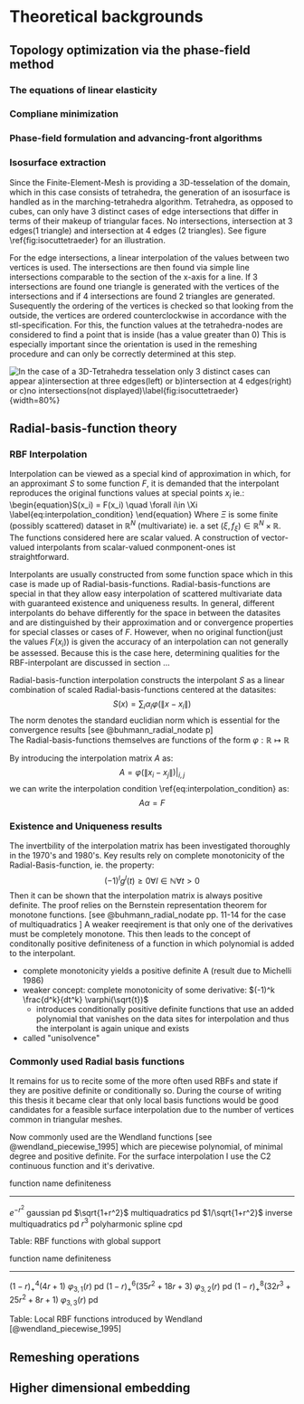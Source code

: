 
# Theoretical backgrounds

## Topology optimization via the phase-field method

### The equations of linear elasticity

### Compliane minimization

### Phase-field formulation and advancing-front algorithms

### Isosurface extraction
Since the Finite-Element-Mesh is providing a 3D-tesselation of the domain, which in this case consists of tetrahedra, the generation of an isosurface is handled as in the marching-tetrahedra algorithm. 
Tetrahedra, as opposed to cubes, can only have 3 distinct cases of edge intersections that differ in terms of their makeup of triangular faces. No intersections, intersection at 3 edges(1 triangle) and intersection at 4 edges (2 triangles). See figure \ref{fig:isocuttetraeder} for an illustration.

For the edge intersections, a linear interpolation of the values between two vertices is used. 
The intersections are then found via simple line intersections comparable to the section of the x-axis for a line.
If 3 intersections are found one triangle is generated with the vertices of the intersections and if 4 intersections are found 2 triangles are generated.
Susequently the ordering of the vertices is checked so that looking from the outside, the vertices are ordered counterclockwise in accordance with the stl-specification. For this, the function values at the tetrahedra-nodes are considered to find a point that is inside (has a value greater than 0)
This is especially important since the orientation is used in the remeshing procedure and can only be correctly determined at this step.

![In the case of a 3D-Tetrahedra tesselation only 3 distinct cases can appear a)intersection
at three edges(left) or b)intersection at 4 edges(right) or c)no intersections(not displayed)\label{fig:isocuttetraeder}](source/figures/tetrahedrons.svg){width=80%}

## Radial-basis-function theory

### RBF Interpolation

Interpolation can be viewed as a special kind of approximation in which, for an approximant $S$ to some function $F$,
it is demanded that the interpolant reproduces the original functions values at special points $x_i$ ie.:
\begin{equation}S(x_i) = F(x_i) \quad \forall i\in \Xi \label{eq:interpolation_condition} \end{equation}
Where $\Xi$ is some finite (possibly scattered) dataset in $\mathbb{R}^N$ (multivariate) ie. a set $(\xi, f_\xi) \in \mathbb{R}^N \times \mathbb{R}$.
The functions considered here are scalar valued. A construction of vector-valued interpolants from scalar-valued conmponent-ones ist straightforward.

Interpolants are usually constructed from some function space which in this case is made up of Radial-basis-functions.
Radial-basis-functions are special in that they allow easy interpolation of scattered multivariate data with guaranteed existence and uniqueness results.
In general, different interpolants do behave differently for the space in between the datasites and are distinguished by 
their approximation and or convergence properties for special classes or cases of $F$.
However, when no original function(just the values $F(x_i)$) is given the accuracy of an interpolation can not generally be assessed.
Because this is the case here, determining qualities for the RBF-interpolant are discussed in section ...

Radial-basis-function interpolation constructs the interpolant $S$ as a linear combination of scaled Radial-basis-functions centered at the
datasites:
$$S(x) = \sum_i \alpha_i\varphi(\lVert x-x_i\rVert)$$
The norm denotes the standard euclidian norm which is essential for the convergence results [see @buhmann_radial_nodate p]  
The Radial-basis-functions themselves are functions of the form $\varphi:\mathbb{R}\mapsto\mathbb{R}$

By introducing the interpolation matrix $A$ as:
$$A= \varphi(\lVert x_i - x_j\rVert)|_{i,j}$$ 
we can write the interpolation condition \ref{eq:interpolation_condition} as:
$$A\alpha = F$$


### Existence and Uniqueness results
The invertbility of the interpolation matrix has been investigated thoroughly in the 1970's and 1980's.
Key results rely on complete monotonicity of the Radial-Basis-function, ie. the property:
$$(-1)^l g^l(t) \ge 0 \forall l \in \mathbb{N} \forall t>0$$
Then it can be shown that the interpolation matrix is always positive definite.
The proof relies on the Bernstein representation theorem for monotone functions. [see @buhmann_radial_nodate pp. 11-14 for the case of multiquadratics ]
A weaker reeqirement is that only one of the derivatives must be completely monotone.
This then leads to the concept of conditonally positive definiteness of a function in which polynomial is added to the interpolant. 

- complete monotonicity yields a positive definite A (result due to Michelli 1986)
- weaker concept: complete monotonicity of some derivative: $(-1)^k \frac{d^k}{dt^k} \varphi(\sqrt{t})$
  - introduces conditionally positive definite functions that use an added polynomial that vanishes on the data sites for interpolation and thus the interpolant is again unique and exists
- called "unisolvence"

### Commonly used Radial basis functions 
It remains for us to recite some of the more often used RBFs and state if they are positive definite or conditionally so.
During the course of writing this thesis it became clear that only local basis functions would be good candidates for a feasible surface interpolation due to the number of vertices common in triangular meshes.

Now commonly used are the Wendland functions [see @wendland_piecewise_1995] which are piecewise polynomial, of minimal degree and positive definite. For the surface interpolation I use the C2 continuous function and it's derivative.

function             name                     definiteness 
-----------------   ------------------------ -------------
$e^{-r^2}$          gaussian                         pd
$\sqrt{1+r^2}$	    multiquadratics	             pd 
$1/\sqrt{1+r^2}$    inverse multiquadratics          pd 
$r^3$               polyharmonic spline	            cpd

Table: RBF functions with global support

function                         name                     definiteness 
-----------------                ------------------------ -------------
$(1-r)_+^4(4r+1)$                $\varphi_{3,1}(r)$           pd
$(1-r)_+^6(35r^2+18r+3)$         $\varphi_{3,2}(r)$           pd
$(1-r)_+^8(32r^3+25r^2+8r+1)$    $\varphi_{3,3}(r)$           pd

Table: Local RBF functions introduced by Wendland [@wendland_piecewise_1995]

## Remeshing operations

## Higher dimensional embedding 
